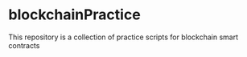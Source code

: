 # blockchainPractice
This repository is a collection of practice scripts for blockchain smart contracts
